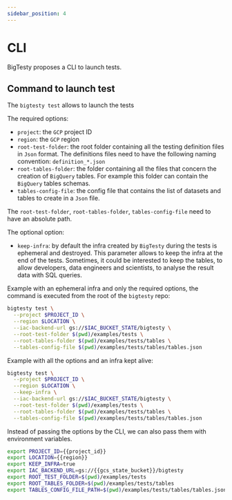 ```yaml
---
sidebar_position: 4
---
```


# CLI

BigTesty proposes a CLI to launch tests.

## Command to launch test

The `bigtesty test` allows to launch the tests

The required options:
- `project`: the `GCP` project ID
- `region`: the `GCP` region
- `root-test-folder`: the root folder containing all the testing definition files in `Json` format. The definitions files need to have the following naming convention: `definition_*.json`
- `root-tables-folder`: the folder containing all the files that concern the creation of `BigQuery` tables. For example this folder can contain the `BigQuery` tables schemas.
- `tables-config-file`: the config file that contains the list of datasets and tables to create in a `Json` file.

The `root-test-folder`, `root-tables-folder`, `tables-config-file` need to have an absolute path.

The optional option:
- `keep-infra`: by default the infra created by `BigTesty` during the tests is ephemeral and destroyed. This parameter allows to keep the infra at the end of the tests. Sometimes, it could be interested to keep the tables, to allow developers, data engineers and scientists, to analyse the result data with SQL queries.

Example with an ephemeral infra and only the required options, the command is executed from the root of the `bigtesty` repo:

```bash
bigtesty test \
  --project $PROJECT_ID \
  --region $LOCATION \
  --iac-backend-url gs://$IAC_BUCKET_STATE/bigtesty \
  --root-test-folder $(pwd)/examples/tests \
  --root-tables-folder $(pwd)/examples/tests/tables \
  --tables-config-file $(pwd)/examples/tests/tables/tables.json
```

Example with all the options and an infra kept alive:

```bash
bigtesty test \
  --project $PROJECT_ID \
  --region $LOCATION \
  --keep-infra \
  --iac-backend-url gs://$IAC_BUCKET_STATE/bigtesty \
  --root-test-folder $(pwd)/examples/tests \
  --root-tables-folder $(pwd)/examples/tests/tables \
  --tables-config-file $(pwd)/examples/tests/tables/tables.json
```

Instead of passing the options by the CLI, we can also pass them with environment variables.

```bash
export PROJECT_ID={{project_id}}
export LOCATION={{region}}
export KEEP_INFRA=true
export IAC_BACKEND_URL=gs://{{gcs_state_bucket}}/bigtesty
export ROOT_TEST_FOLDER=$(pwd)/examples/tests
export ROOT_TABLES_FOLDER=$(pwd)/examples/tests/tables
export TABLES_CONFIG_FILE_PATH=$(pwd)/examples/tests/tables/tables.json
```
